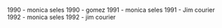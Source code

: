 1990 - monica seles
1990 - gomez
1991 - monica seles
1991 - Jim courier
1992 - monica seles
1992 - jim courier
